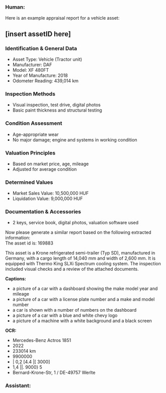 ### Human:

Here is an example appraisal report for a vehicle asset:

## [insert assetID here]
### Identification & General Data
- Asset Type: Vehicle (Tractor unit)
- Manufacturer: DAF
- Model: XF 480FT
- Year of Manufacture: 2018
- Odometer Reading: 439,014 km

### Inspection Methods
- Visual inspection, test drive, digital photos
- Basic paint thickness and structural testing

### Condition Assessment
- Age-appropriate wear
- No major damage; engine and systems in working condition

### Valuation Principles
- Based on market price, age, mileage
- Adjusted for average condition

### Determined Values
- Market Sales Value: 10,500,000 HUF
- Liquidation Value: 9,000,000 HUF

### Documentation & Accessories
- 2 keys, service book, digital photos, valuation software used

Now please generate a similar report based on the following extracted information:    
The asset id is: 169883

This asset is a Krone refrigerated semi-trailer (Typ SD), manufactured in Germany, with a cargo length of 14,040 mm and width of 2,600 mm. It is equipped with Thermo King SLXi Spectrum cooling system.
The inspection included visual checks and a review of the attached documents.

**Captions:**
- a picture of a car with a dashboard showing the make model year and mileage
- a picture of a car with a license plate number and a make and model number
- a car is shown with a number of numbers on the dashboard
- a picture of a car with a blue and white chevy logo
- a picture of a machine with a white background and a black screen

**OCR:**
- Mercedes-Benz Actros 1851
- 2022
- 233014 km
- 9900000
- | 0,2 [4.4 |[ 3000]
- 1,4 ||. 9000} 5
- Bernard-Krone-Str, 1 / DE-49757 Werlte


### Assistant:

